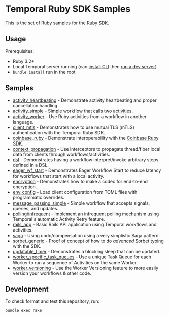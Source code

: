 # Temporal Ruby SDK Samples

This is the set of Ruby samples for the [Ruby SDK](https://github.com/temporalio/sdk-ruby).

## Usage

Prerequisites:

* Ruby 3.2+
* Local Temporal server running (can [install CLI](https://docs.temporal.io/cli#install) then
  [run a dev server](https://docs.temporal.io/cli#start-dev-server))
* `bundle install` run in the root

## Samples

<!-- Keep this list in alphabetical order -->
* [activity_heartbeating](activity_heartbeating) - Demonstrate activity heartbeating and proper cancellation handling.
* [activity_simple](activity_simple) - Simple workflow that calls two activities.
* [activity_worker](activity_worker) - Use Ruby activities from a workflow in another language.
* [client_mtls](client_mtls) - Demonstrates how to use mutual TLS (mTLS) authentication with the Temporal Ruby SDK.
* [coinbase_ruby](coinbase_ruby) - Demonstrate interoperability with the
  [Coinbase Ruby SDK](https://github.com/coinbase/temporal-ruby).
* [context_propagation](context_propagation) - Use interceptors to propagate thread/fiber local data from clients
  through workflows/activities.
* [dsl](dsl) - Demonstrates having a workflow interpret/invoke arbitrary steps defined in a DSL.
* [eager_wf_start](eager_wf_start) - Demonstrates Eager Workflow Start to reduce latency for workflows that start with a local activity.
* [encryption](encryption) - Demonstrates how to make a codec for end-to-end encryption.
* [env_config](env_config) - Load client configuration from TOML files with programmatic overrides.
* [message_passing_simple](message_passing_simple) - Simple workflow that accepts signals, queries, and updates.
* [polling/infrequent](polling/infrequent) - Implement an infrequent polling mechanism using Temporal's automatic Activity Retry feature.
* [rails_app](rails_app) - Basic Rails API application using Temporal workflows and activities.
* [saga](saga) - Using undo/compensation using a very simplistic Saga pattern.
* [sorbet_generic](sorbet_generic) - Proof of concept of how to do _advanced_ Sorbet typing with the SDK.
* [updatable_timer](updatable_timer) - Demonstrates a blocking sleep that can be updated.
* [worker_specific_task_queues](worker_specific_task_queues) - Use a unique Task Queue for each Worker to run a sequence of Activities on the same Worker.
* [worker_versioning](worker_versioning) - Use the Worker Versioning feature to more easily version your workflows & other code.

## Development

To check format and test this repository, run:

    bundle exec rake

